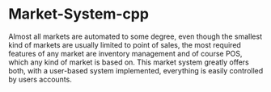 # Market-System-cpp
Almost all markets are automated to some degree, even though the smallest kind of markets are usually limited to point of sales, the most required features of any market are inventory management and of course POS, which any kind of market is based on. This market system greatly offers both, with a user-based system implemented, everything is easily controlled by users accounts.
